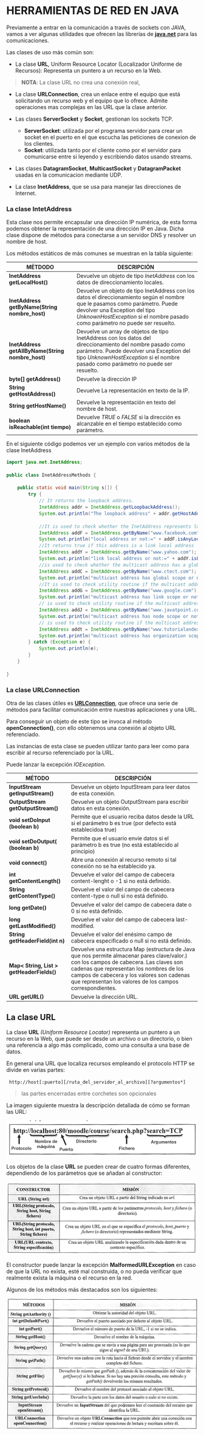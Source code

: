 # HERRAMIENTAS DE RED EN JAVA
Previamente a entrar en la comunicación a través de sockets con JAVA, vamos a ver algunas utilidades  que ofrecen las librerías de [**java.net**](https://docs.oracle.com/javase/8/docs/api/java/net/package-summary.html) para las comunicaciones.

Las clases de uso más común son:

* La clase **URL**, Uniform Resource Locator (Localizador Uniforme de Recursos): Representa un puntero a un recurso en la Web.

> **NOTA**: La clase URL no crea una conexión real,

* La clase **URLConnection**, crea un enlace  entre el equipo que está solicitando un recurso web y el equipo que lo ofrece. Admite operaciones mas complejas en las URL que la clase anterior.

* Las clases **ServerSocket** y **Socket**, gestionan los sockets TCP. 
  - **ServerSocket**: utilizada por el programa servidor para crear un socket en el puerto en el que escucha las peticiones de conexion de los clientes. 
  - **Socket**: utilizada tanto por el cliente como por el servidor para comunicarse entre si leyendo y escribiendo datos usando streams.

* Las clases **DatagramSocket**, **MulticastSocket** y **DatagramPacket** usadas en la comunicacion mediante UDP.

* La clase **InetAddress**, que se usa para manejar las direcciones de Internet.


### La clase IntetAddress

Esta clase nos permite encapsular una dirección IP numérica, de esta forma podemos obtener la representación de una dirección IP en Java. Dicha clase dispone de métodos para conectarse a un servidor DNS y resolver un nombre de host.

Los métodos estáticos de más comunes se muestran en la tabla siguiente:

| MÉTDODO                                          | DESCRIPCIÓN                                                  |
| ------------------------------------------------ | ------------------------------------------------------------ |
| **InetAddress getLocalHost()**                   | Devuelve un objeto de tipo *InetAddress* con los datos de direccionamiento locales. |
| **InetAddress getByName(String nombre_host)**    | Devuelve un objeto de tipo InetAddress con los datos el direccionamiento según el nombre que le pasamos como parámetro. Puede devolver una Exception del tipo *UnknownHostException* si el nombre pasado como parámetro no puede ser resuelto. |
| **InetAddress getAllByName(String nombre_host)** | Devuelve un array de objetos de tipo InetAddress con los datos del direccionamiento del nombre pasado como parámetro. Puede devolver una Exception del tipo *UnknownHostException* si el nombre pasado como parámetro no puede ser resuelto. |
| **byte[] getAddress()**                          | Devuelve la dirección IP                                     |
| **String getHostAddress()**                      | Devuelve La representación en texto de la IP.                |
| **String getHostName()**                         | Devuelve la representación en texto del nombre de host.      |
| **boolean isReachable(int tiempo)**              | Devuelve *TRUE* o *FALSE* si la dirección es alcanzable en el tiempo establecido como parámetro. |

En el siguiente código podemos ver un ejemplo con varios métodos de la clase InetAddress

```java
import java.net.InetAddress;

public class InetAddressMethods {

    public static void main(String s[]) {
        try {
            // It returns the loopback address.
            InetAddress addr = InetAddress.getLoopbackAddress();
            System.out.println("The loopback address" + addr.getHostAddress());

            //It is used to check whether the InetAddress represents local address or not.
            InetAddress addF = InetAddress.getByName("www.facebook.com");
            System.out.println("local address or not:=" + addF.isAnyLocalAddress());
            //It returns true if this address is a link local address
            InetAddress addY = InetAddress.getByName("www.yahoo.com");
            System.out.println("link local address or not:=" + addY.isLinkLocalAddress());
            //is used to check whether the multicast address has a global scope or not.
            InetAddress addC = InetAddress.getByName("www.ctect.com");
            System.out.println("multicast address has global scope or not:=" + addC.isMCGlobal());
            //It is used to check utility routine if the multicast address has link scope or not.
            InetAddress addG = InetAddress.getByName("www.google.com");
            System.out.println("multicast address has link scope or not:=" + addG.isMCLinkLocal());
            // is used to check utility routine if the multicast address has node scope or not.
            InetAddress addJ = InetAddress.getByName("www.javatpoint.com");
            System.out.println("multicast address has node scope or not:=" + addJ.isMCNodeLocal());
            // is used to check utility routine if the multicast address has organization scope or not.
            InetAddress addt = InetAddress.getByName("www.tutorialandexample.com");
            System.out.println("multicast address has organization scope or not:=" + addt.isMCOrgLocal());
        } catch (Exception e) {
            System.out.println(e);
        }
    }

}

```

### La clase URLConnection

Otra de las clases útiles es [**URLConnection**](https://www.javatpoint.com/URLConnection-class), que ofrece una serie de métodos para facilitar comunicación entre nuestras aplicaciones y una URL.

Para conseguir un objeto de este tipo se invoca al método **openConnection()**, con ello obtenemos una conexión al objeto URL referenciado.

Las instancias de esta clase se pueden utilizar tanto para leer como para escribir al recurso referenciado por la URL.

Puede lanzar la excepción *IOException*.

|      MÉTODO    |          DESCRIPCIÓN             |
|----------------|----------------------------------|
| **InputStream getlnputStream()** | Devuelve un objeto InputStream para leer datos de esta conexión. |
| **OutputStream getOutputStream()** | Devuelve un objeto OutputStream para escribir datos en esta conexión. |
| **void setDoInput (boolean b)** | Permite que el usuario reciba datos desde la URL si el parámetro b es true (por defecto está establecidoa true) |
| **void setDoOutput( (boolean b)** | Permite que el usuario envíe datos si el parámetro b es true (no está establecido al principio) |
| **void connect()** | Abre una conexión al recurso remoto si tal conexión no se ha establecido ya. |
| **int getContentLength()** | Devuelve el valor del campo de cabecera content-lenght o -1 si no está definido. |
| **String getContentType()** | Devuelve el valor del campo de cabecera content-type o null si no está definido. |
| **long getDate()** | Devuelve el valor del campo de cabecera date o 0 si no está definido. |
| **long getLastModified()** | Devuelve el valor del campo de cabecera last-modified. |
| **String getHeaderField(int n)** | Devuelve el valor del enésimo campo de cabecera especificado o null si no está definido. |
| **Map< String, List<String> > getHeaderFields()** | Devuelve una estructura Map (estructura de Java que nos permite almacenar pares clave/valor.) con los campos de cabecera. Las claves son cadenas que representan los nombres de los campos de cabecera y los valores son cadenas que representan los valores de los campos correspondientes. |
| **URL getURL()** | Devuelve la dirección URL. |

## La clase URL

La clase **URL** *(Uniform Resource Locator)* representa un puntero a un recurso en la Web, que puede ser desde  un archivo o un directorio, o bien una referencia a algo más complicado, como una consulta a una base de datos.

En general una URL que localiza recursos empleando el protocolo HTTP se divide en varias partes:

` http://host[:puerto][/ruta_del_servidor_al_archivo][?argumentos*]`

> las partes encerradas entre corchetes son opcionales

La imagen siguiente muestra la descripción detallada de cómo se forman las URL:

![image-20210201193353770](IMAGENES/IMG_03_13.png)

Los objetos de la clase **URL** se pueden crear de cuatro formas diferentes, dependiendo de los parámetros que se añadan al constructor:

![image-20210201193712610](IMAGENES/IMG_03_14.png)

El constructor puede lanzar la excepción **MalformedURLException** en caso de que la URL no exista, esté mal construida, o no pueda verificar que realmente exista la máquina o el recurso en la red.

Algunos de los métodos más destacados son los siguientes:

![image-20210201194109627](IMAGENES/IMG_03_15.png)



